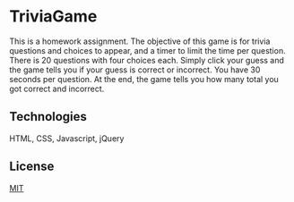 # TriviaGame
This is a homework assignment. The objective of this game is for trivia questions and choices to appear, and a timer to limit the time per question. There is 20 questions with four choices each. Simply click your guess and the game tells you if your guess is correct or incorrect. You have 30 seconds per question. At the end, the game tells you how many total you got correct and incorrect.

## Technologies

HTML, CSS, Javascript, jQuery

## License
[MIT](https://choosealicense.com/licenses/mit/)
